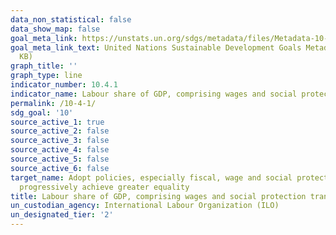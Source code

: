 ```yaml
---
data_non_statistical: false
data_show_map: false
goal_meta_link: https://unstats.un.org/sdgs/metadata/files/Metadata-10-04-01.pdf
goal_meta_link_text: United Nations Sustainable Development Goals Metadata (PDF 190
  KB)
graph_title: ''
graph_type: line
indicator_number: 10.4.1
indicator_name: Labour share of GDP, comprising wages and social protection transfers
permalink: /10-4-1/
sdg_goal: '10'
source_active_1: true
source_active_2: false
source_active_3: false
source_active_4: false
source_active_5: false
source_active_6: false
target_name: Adopt policies, especially fiscal, wage and social protection policies, and
  progressively achieve greater equality
title: Labour share of GDP, comprising wages and social protection transfers
un_custodian_agency: International Labour Organization (ILO)
un_designated_tier: '2'
---
```

